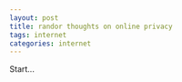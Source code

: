 ```yaml
---
layout: post
title: randor thoughts on online privacy
tags: internet
categories: internet
---
```


Start...
